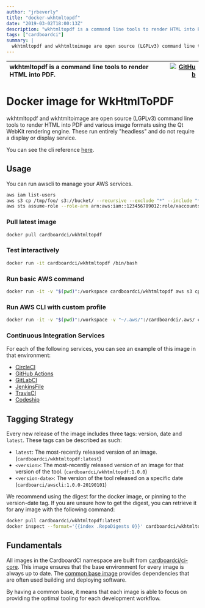 ```yaml
---
author: "jrbeverly"
title: "docker-wkhtmltopdf"
date: "2019-03-02T18:00:13Z"
description: "wkhtmltopdf is a command line tools to render HTML into PDF."
tags: ["cardboardci"]
summary: |
  wkhtmltopdf and wkhtmltoimage are open source (LGPLv3) command line tools to render HTML into PDF and various image formats using the Qt WebKit rendering engine. These run entirely "headless" and do not require a display or display service. You can see the cli reference [here](https://github.com/wkhtmltopdf/wkhtmltopdf).
---
```


| wkhtmltopdf is a command line tools to render HTML into PDF. | [![GitHub](https://img.shields.io/badge/GitHub-%23121011.svg?logo=github&logoColor=white)](https://github.com/cardboardci/docker-wkhtmltopdf) |
| :-------- | -------: |


# Docker image for WkHtmlToPDF

wkhtmltopdf and wkhtmltoimage are open source (LGPLv3) command line tools to render HTML into PDF and various image formats using the Qt WebKit rendering engine. These run entirely "headless" and do not require a display or display service.

You can see the cli reference [here](https://github.com/wkhtmltopdf/wkhtmltopdf).

## Usage

You can run awscli to manage your AWS services.

```bash
aws iam list-users
aws s3 cp /tmp/foo/ s3://bucket/ --recursive --exclude "*" --include "*.jpg"
aws sts assume-role --role-arn arn:aws:iam::123456789012:role/xaccounts3access --role-session-name s3-access-example
```

### Pull latest image

```bash
docker pull cardboardci/wkhtmltopdf
```

### Test interactively

```bash
docker run -it cardboardci/wkhtmltopdf /bin/bash
```

### Run basic AWS command

```bash
docker run -it -v "$(pwd)":/workspace cardboardci/wkhtmltopdf aws s3 cp file.txt s3://bucket/file.txt
```

### Run AWS CLI with custom profile

```bash
docker run -it -v "$(pwd)":/workspace -v "~/.aws/":/cardboardci/.aws/ cardboardci/wkhtmltopdf aws s3 cp file.txt s3://bucket/file.txt
```

### Continuous Integration Services

For each of the following services, you can see an example of this image in that environment:

* [CircleCI](usages/circleci)
* [GitHub Actions](usages/github)
* [GitLabCI](usages/gitlabci)
* [JenkinsFile](usages/jenkins)
* [TravisCI](usages/travisci)
* [Codeship](usages/codeship)

## Tagging Strategy

Every new release of the image includes three tags: version, date and `latest`. These tags can be described as such:

* `latest`: The most-recently released version of an image. (`cardboardci/wkhtmltopdf:latest`)
* `<version>`: The most-recently released version of an image for that version of the tool. (`cardboardci/wkhtmltopdf:1.0.0`)
* `<version-date>`: The version of the tool released on a specific date (`cardboarci/awscli:1.0.0-20190101`)

We recommend using the digest for the docker image, or pinning to the version-date tag. If you are unsure how to get the digest, you can retrieve it for any image with the following command:

```bash
docker pull cardboardci/wkhtmltopdf:latest
docker inspect --format='{{index .RepoDigests 0}}' cardboardci/wkhtmltopdf:latest
```

## Fundamentals

All images in the CardboardCI namespace are built from [cardboardci/ci-core](https://hub.docker.com/r/cardboardci/ci-core). This image ensures that the base environment for every image is always up to date. The [common base image](https://cardboardci.jrbeverly.dev/core/) provides dependencies that are often used building and deploying software.

By having a common base, it means that each image is able to focus on providing the optimal tooling for each development workflow.
